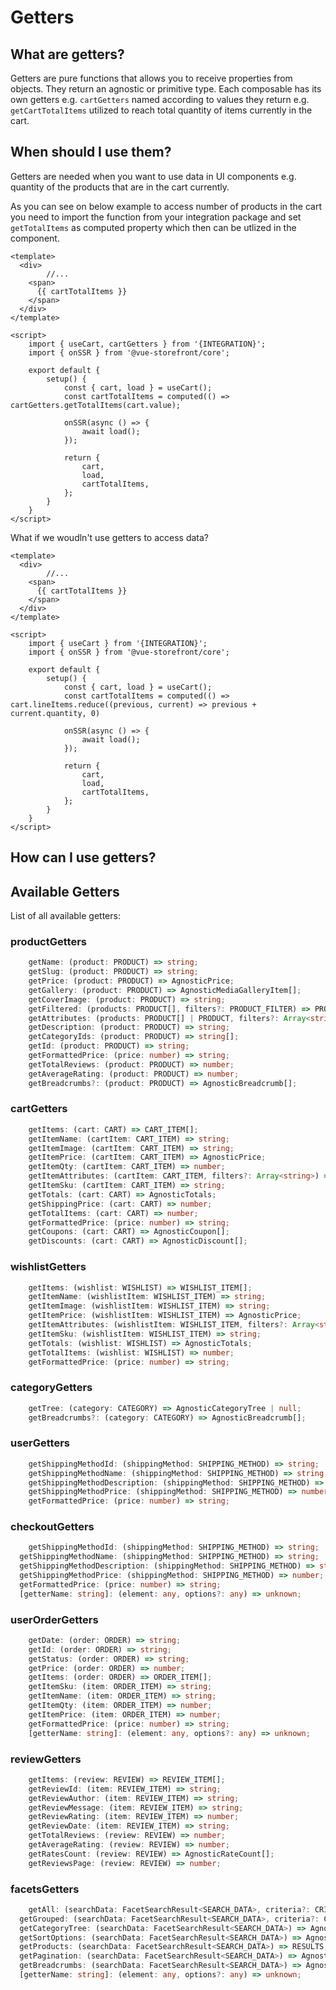 # Getters

## What are getters?

Getters are pure functions that allows you to receive properties from objects. They return an agnostic or primitive type. Each composable has its own getters e.g. `cartGetters` named according to values they return e.g. `getCartTotalItems` utilized to reach total quantity of items currently in the cart. 

## When should I use them? 

Getters are needed when you want to use data in UI components e.g. quantity of the products that are in the cart currently. 

As you can see on below example to access number of products in the cart you need to import the function from your integration package and set `getTotalItems` as computed property which then can be utlized in the component.   

```vue
<template>
  <div>
		//...
    <span>
      {{ cartTotalItems }}
    </span>
  </div>
</template>   

<script>
	import { useCart, cartGetters } from '{INTEGRATION}';
	import { onSSR } from '@vue-storefront/core';

	export default {
		setup() {
			const { cart, load } = useCart();
			const cartTotalItems = computed(() => cartGetters.getTotalItems(cart.value);

			onSSR(async () => {
				await load();
			});

			return {
				cart,
				load,
				cartTotalItems,
			};
		}
	}
</script>
```
What if we woudln't use getters to access data?  

```vue
<template>
  <div>
		//...
    <span>
      {{ cartTotalItems }}
    </span>
  </div>
</template>   

<script>
	import { useCart } from '{INTEGRATION}';
	import { onSSR } from '@vue-storefront/core';

	export default {
		setup() {
			const { cart, load } = useCart();
			const cartTotalItems = computed(() => cart.lineItems.reduce((previous, current) => previous + current.quantity, 0)

			onSSR(async () => {
				await load();
			});

			return {
				cart,
				load,
				cartTotalItems,
			};
		}
	}
</script>
```

## How can I use getters?


## Available Getters 

List of all available getters:

### productGetters 
```ts
	getName: (product: PRODUCT) => string;
	getSlug: (product: PRODUCT) => string;
	getPrice: (product: PRODUCT) => AgnosticPrice;
	getGallery: (product: PRODUCT) => AgnosticMediaGalleryItem[];
	getCoverImage: (product: PRODUCT) => string;
	getFiltered: (products: PRODUCT[], filters?: PRODUCT_FILTER) => PRODUCT[];
	getAttributes: (products: PRODUCT[] | PRODUCT, filters?: Array<string>) => Record<string, AgnosticAttribute | string>;
	getDescription: (product: PRODUCT) => string;
	getCategoryIds: (product: PRODUCT) => string[];
	getId: (product: PRODUCT) => string;
	getFormattedPrice: (price: number) => string;
	getTotalReviews: (product: PRODUCT) => number;
	getAverageRating: (product: PRODUCT) => number;
	getBreadcrumbs?: (product: PRODUCT) => AgnosticBreadcrumb[];
```

### cartGetters
```ts
	getItems: (cart: CART) => CART_ITEM[];
	getItemName: (cartItem: CART_ITEM) => string;
	getItemImage: (cartItem: CART_ITEM) => string;
	getItemPrice: (cartItem: CART_ITEM) => AgnosticPrice;
	getItemQty: (cartItem: CART_ITEM) => number;
	getItemAttributes: (cartItem: CART_ITEM, filters?: Array<string>) => Record<string, AgnosticAttribute | string>;
	getItemSku: (cartItem: CART_ITEM) => string;
	getTotals: (cart: CART) => AgnosticTotals;
	getShippingPrice: (cart: CART) => number;
	getTotalItems: (cart: CART) => number;
	getFormattedPrice: (price: number) => string;
	getCoupons: (cart: CART) => AgnosticCoupon[];
	getDiscounts: (cart: CART) => AgnosticDiscount[];
```

### wishlistGetters
```ts
	getItems: (wishlist: WISHLIST) => WISHLIST_ITEM[];
	getItemName: (wishlistItem: WISHLIST_ITEM) => string;
	getItemImage: (wishlistItem: WISHLIST_ITEM) => string;
	getItemPrice: (wishlistItem: WISHLIST_ITEM) => AgnosticPrice;
	getItemAttributes: (wishlistItem: WISHLIST_ITEM, filters?: Array<string>) => Record<string, AgnosticAttribute | string>;
	getItemSku: (wishlistItem: WISHLIST_ITEM) => string;
	getTotals: (wishlist: WISHLIST) => AgnosticTotals;
	getTotalItems: (wishlist: WISHLIST) => number;
	getFormattedPrice: (price: number) => string;
```

### categoryGetters
```ts
	getTree: (category: CATEGORY) => AgnosticCategoryTree | null;
	getBreadcrumbs?: (category: CATEGORY) => AgnosticBreadcrumb[];
```

### userGetters 
```ts
	getShippingMethodId: (shippingMethod: SHIPPING_METHOD) => string;
	getShippingMethodName: (shippingMethod: SHIPPING_METHOD) => string;
	getShippingMethodDescription: (shippingMethod: SHIPPING_METHOD) => string;
	getShippingMethodPrice: (shippingMethod: SHIPPING_METHOD) => number;
	getFormattedPrice: (price: number) => string;
```

### checkoutGetters
```ts
	getShippingMethodId: (shippingMethod: SHIPPING_METHOD) => string;
  getShippingMethodName: (shippingMethod: SHIPPING_METHOD) => string;
  getShippingMethodDescription: (shippingMethod: SHIPPING_METHOD) => string;
  getShippingMethodPrice: (shippingMethod: SHIPPING_METHOD) => number;
  getFormattedPrice: (price: number) => string;
  [getterName: string]: (element: any, options?: any) => unknown;
```

### userOrderGetters
```ts
	getDate: (order: ORDER) => string;
	getId: (order: ORDER) => string;
	getStatus: (order: ORDER) => string;
	getPrice: (order: ORDER) => number;
	getItems: (order: ORDER) => ORDER_ITEM[];
	getItemSku: (item: ORDER_ITEM) => string;
	getItemName: (item: ORDER_ITEM) => string;
	getItemQty: (item: ORDER_ITEM) => number;
	getItemPrice: (item: ORDER_ITEM) => number;
	getFormattedPrice: (price: number) => string;
	[getterName: string]: (element: any, options?: any) => unknown;
```

### reviewGetters
```ts
	getItems: (review: REVIEW) => REVIEW_ITEM[];
	getReviewId: (item: REVIEW_ITEM) => string;
	getReviewAuthor: (item: REVIEW_ITEM) => string;
	getReviewMessage: (item: REVIEW_ITEM) => string;
	getReviewRating: (item: REVIEW_ITEM) => number;
	getReviewDate: (item: REVIEW_ITEM) => string;
	getTotalReviews: (review: REVIEW) => number;
	getAverageRating: (review: REVIEW) => number;
	getRatesCount: (review: REVIEW) => AgnosticRateCount[];
	getReviewsPage: (review: REVIEW) => number;
```

### facetsGetters
```ts
	getAll: (searchData: FacetSearchResult<SEARCH_DATA>, criteria?: CRITERIA) => AgnosticFacet[];
  getGrouped: (searchData: FacetSearchResult<SEARCH_DATA>, criteria?: CRITERIA) => AgnosticGroupedFacet[];
  getCategoryTree: (searchData: FacetSearchResult<SEARCH_DATA>) => AgnosticCategoryTree;
  getSortOptions: (searchData: FacetSearchResult<SEARCH_DATA>) => AgnosticSort;
  getProducts: (searchData: FacetSearchResult<SEARCH_DATA>) => RESULTS;
  getPagination: (searchData: FacetSearchResult<SEARCH_DATA>) => AgnosticPagination;
  getBreadcrumbs: (searchData: FacetSearchResult<SEARCH_DATA>) => AgnosticBreadcrumb[];
  [getterName: string]: (element: any, options?: any) => unknown;
```